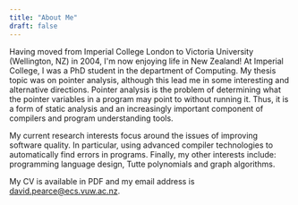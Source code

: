 ```yaml
---
title: "About Me"
draft: false
---
```


Having moved from Imperial College London to Victoria University
 (Wellington, NZ) in 2004, I'm now enjoying life in New Zealand! At
 Imperial College, I was a PhD student in the department of
 Computing. My thesis topic was on pointer analysis, although this
 lead me in some interesting and alternative directions. Pointer
 analysis is the problem of determining what the pointer variables in
 a program may point to without running it. Thus, it is a form of
 static analysis and an increasingly important component of compilers
 and program understanding tools.

My current research interests focus around the issues of improving
software quality. In particular, using advanced compiler technologies
to automatically find errors in programs. Finally, my other interests
include: programming language design, Tutte polynomials and graph
algorithms.

My CV is available in PDF and my email address is david.pearce@ecs.vuw.ac.nz.